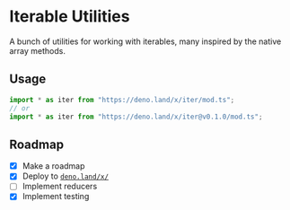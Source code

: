 # Iterable Utilities

A bunch of utilities for working with iterables, many inspired by the native
array methods.

## Usage

```ts
import * as iter from "https://deno.land/x/iter/mod.ts";
// or
import * as iter from "https://deno.land/x/iter@v0.1.0/mod.ts";
```

## Roadmap

- [x] Make a roadmap
- [x] Deploy to [`deno.land/x/`](https://deno.land/x/)
- [ ] Implement reducers
- [x] Implement testing
